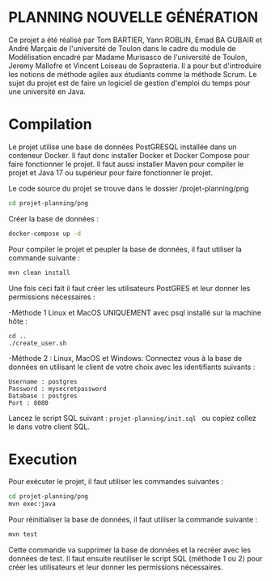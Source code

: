 # PLANNING NOUVELLE GÉNÉRATION
Ce projet a été réalisé par Tom BARTIER, Yann ROBLIN, Emad BA GUBAIR et André Marçais de l'université de Toulon dans le cadre du module de Modélisation encadré par Madame Murisasco de l'université de Toulon, Jeremy Mallofre et Vincent Loiseau de Soprasteria.
Il a pour but d'introduire les notions de méthode agiles aux étudiants comme la méthode Scrum. Le sujet du projet est de faire un logiciel de gestion d'emploi du temps pour une université en Java.

# Compilation
Le projet utilise une base de données PostGRESQL installée dans un conteneur Docker. Il faut donc installer Docker et Docker Compose pour faire fonctionner le projet. Il faut aussi installer Maven pour compiler le projet et Java 17 ou supérieur pour faire fonctionner le projet.

Le code source du projet se trouve dans le dossier /projet-planning/png
```bash
cd projet-planning/png
```

Créer la base de données :
```bash
docker-compose up -d
```

Pour compiler le projet et peupler la base de données, il faut utiliser la commande suivante : 
```bash
mvn clean install
```

Une fois ceci fait il faut créer les utilisateurs PostGRES et leur donner les permissions nécessaires :

-Méthode 1 Linux et MacOS UNIQUEMENT avec psql installé sur la machine hôte : 

    cd ..
    ./create_user.sh

-Méthode 2 : Linux, MacOS et Windows: 
    Connectez vous à la base de données en utilisant le client de votre choix avec les identifiants suivants :

    Username : postgres
    Password : mysecretpassword
    Database : postgres
    Port : 8080

Lancez le script SQL suivant :
`projet-planning/init.sql `
 ou copiez collez le dans votre client SQL. 

# Execution
Pour exécuter le projet, il faut utiliser les commandes suivantes : 
```bash
cd projet-planning/png
mvn exec:java
```

Pour réinitialiser la base de données, il faut utiliser la commande suivante : 
```bash
mvn test
```
Cette commande va supprimer la base de données et la recréer avec les données de test.
Il faut ensuite reutiliser le script SQL (méthode 1 ou 2) pour créer les utilisateurs et leur donner les permissions nécessaires.




